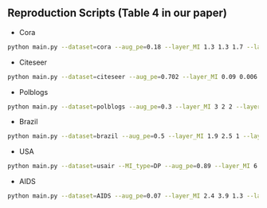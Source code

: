 ## Reproduction Scripts (Table 4 in our paper)
- Cora
```bash
python main.py --dataset=cora --aug_pe=0.18 --layer_MI 1.3 1.3 1.7 --layer_inter_MI 1.4 1.5 --device=cuda:0
```

- Citeseer
  <!-- need comment out line 452 in [gcn.py](GraphMIA_Defense/models/gcn.py) if you choose GCN as backbone. -->
```bash
python main.py --dataset=citeseer --aug_pe=0.702 --layer_MI 0.09 0.006 0.01 --layer_inter_MI 5e-10 1e-10 --device=cuda:0
```

- Polblogs
```bash
python main.py --dataset=polblogs --aug_pe=0.3 --layer_MI 3 2 2 --layer_inter_MI 1 1 --device=cuda:0
```

- Brazil
```bash
python main.py --dataset=brazil --aug_pe=0.5 --layer_MI 1.9 2.5 1 --layer_inter_MI 1.2 1.2 --device=cuda:0
```

- USA
```bash
python main.py --dataset=usair --MI_type=DP --aug_pe=0.89 --layer_MI 6.6 1.0 0.5 --layer_inter_MI 1.3 3.8 --device=cuda:0
```

- AIDS
```bash
python main.py --dataset=AIDS --aug_pe=0.07 --layer_MI 2.4 3.9 1.3 --layer_inter_MI 1.3 1.3 --device=cuda:0
```

<!-- ## Baseline 
TODO -->